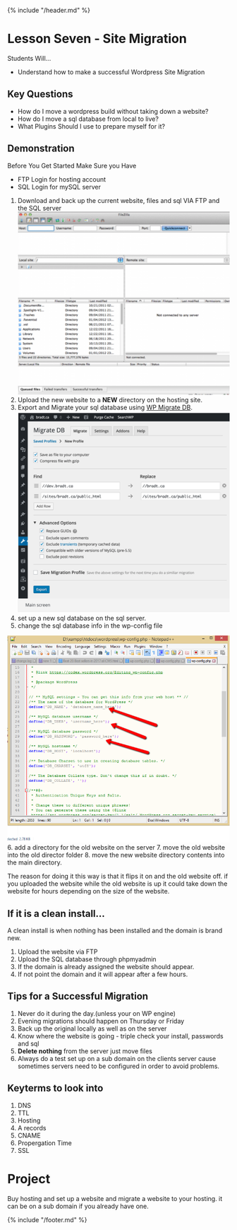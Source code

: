 {% include "/header.md" %}

# Lesson Seven - Site Migration

Students Will...
* Understand how to make a successful Wordpress Site Migration

## Key Questions
* How do I move a wordpress build without taking down a website?
* How do I move a sql database from local to live?
* What Plugins Should I use to prepare myself for it?



## Demonstration
Before You Get Started Make Sure you Have
* FTP Login for hosting account
* SQL Login for mySQL server


1. Download and back up the current website, files and sql VIA FTP and the SQL server ![ftpclient](images/ftp.png)
2. Upload the new website to a **NEW** directory on the hosting site. 
3. Export and Migrate your sql database using [WP Migrate DB](https://wordpress.org/plugins/wp-migrate-db/). ![wp migrate db](images/wpdb.png)
4. set up a new sql database on the sql server.
5. change the sql database info in the wp-config file 


![wp config file](images/wpconfigfile.png)
6. add a directory for the old website on the server
7. move the old website into the old director folder
8. move the new website directory contents into the main directory.

The reason for doing it this way is that it flips it on and the old website off. if you uploaded the website while the old website is up it could take down the website for hours depending on the size of the website. 

## If it is a clean install...
A clean install is when nothing has been installed and the domain is brand new. 

1. Upload the website via FTP
2. Upload the SQL database through phpmyadmin
3. If the domain is already assigned the website should appear.
4. If not point the domain and it will appear after a few hours.



## Tips for a Successful Migration 
1. Never do it during the day.(unless your on WP engine)
2. Evening migrations should happen on Thursday or Friday
3. Back up the original locally as well as on the server
4. Know where the website is going - triple check your install, passwords and sql
5. **Delete nothing** from the server just move files
6. Always do a test set up on a sub domain on the clients server cause sometimes servers need to be configured in order to avoid problems.


## Keyterms to look into
1. DNS
2. TTL
3. Hosting
4. A records
5. CNAME
6. Propergation Time
7. SSL


# Project
Buy hosting and set up a website and migrate a website to your hosting. it can be on a sub domain if you already have one.

{% include "/footer.md" %}
